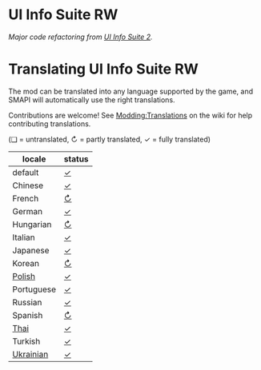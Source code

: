 # UI Info Suite RW
_Major code refactoring from [UI Info Suite 2](https://github.com/Annosz/UIInfoSuite2)._

# Translating UI Info Suite RW
The mod can be translated into any language supported by the game, and SMAPI will automatically
use the right translations.

Contributions are welcome! See [Modding:Translations](https://stardewvalleywiki.com/Modding:Translations)
on the wiki for help contributing translations.

(❑ = untranslated, ↻ = partly translated, ✓ = fully translated)

locale      | status
----------- | :----------------
default     | [✓](UIInfoSuite2/i18n/default.json)
Chinese     | [✓](UIInfoSuite2/i18n/zh.json)
French      | [↻](UIInfoSuite2/i18n/fr.json)
German      | [✓](UIInfoSuite2/i18n/de.json)
Hungarian   | [↻](UIInfoSuite2/i18n/hu.json)
Italian     | [✓](UIInfoSuite2/i18n/it.json)
Japanese    | [✓](UIInfoSuite2/i18n/ja.json)
Korean      | [↻](UIInfoSuite2/i18n/ko.json)
[Polish]    | [✓](UIInfoSuite2/i18n/pl.json)
Portuguese  | [✓](UIInfoSuite2/i18n/pt.json)
Russian     | [✓](UIInfoSuite2/i18n/ru.json)
Spanish     | [↻](UIInfoSuite2/i18n/es.json)
[Thai]      | [✓](UIInfoSuite2/i18n/th.json)
Turkish     | [✓](UIInfoSuite2/i18n/tr.json)
[Ukrainian] | [✓](UIInfoSuite2/i18n/uk.json)

[Polish]: https://www.nexusmods.com/stardewvalley/mods/3616
[Thai]: https://www.nexusmods.com/stardewvalley/mods/7052
[Ukrainian]: https://www.nexusmods.com/stardewvalley/mods/8427

